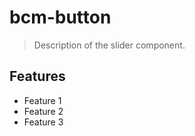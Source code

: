 # bcm-button

> Description of the slider component.

## Features

* Feature 1
* Feature 2
* Feature 3
